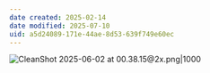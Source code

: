 ```yaml
---
date created: 2025-02-14
date modified: 2025-07-10
uid: a5d24089-171e-44ae-8d53-639f749e60ec
---
```


![CleanShot 2025-06-02 at 00.38.15@2x.png|1000](https://imagehosting4picgo.oss-cn-beijing.aliyuncs.com/imagehosting/fix-dir%2Fmedia%2Fmedia_59Rm965iJx%2F2025%2F06%2F02%2F00-38-23-c52dc7574953dd0b4c471a2d27582be6-CleanShot%202025-06-02%20at%2000.38.15-2x-f85f82.png)
